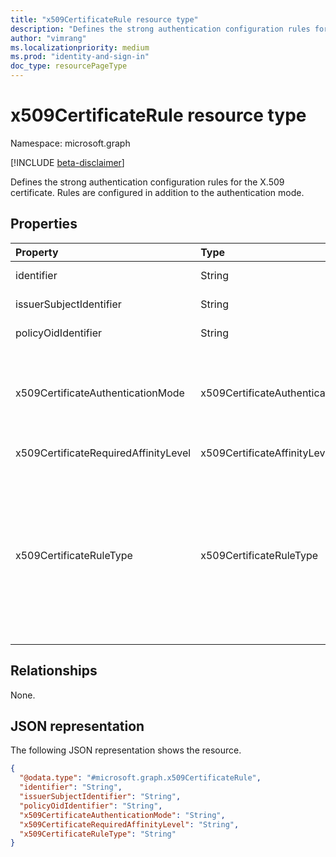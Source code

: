 ```yaml
---
title: "x509CertificateRule resource type"
description: "Defines the strong authentication configuration rules for the X.509 certificate."
author: "vimrang"
ms.localizationpriority: medium
ms.prod: "identity-and-sign-in"
doc_type: resourcePageType
---
```


# x509CertificateRule resource type

Namespace: microsoft.graph

[!INCLUDE [beta-disclaimer](../../includes/beta-disclaimer.md)]

Defines the strong authentication configuration rules for the X.509 certificate. Rules are configured in addition to the authentication mode.

## Properties
|Property|Type|Description|
|:---|:---|:---|
|identifier|String| The identifier of the X.509 certificate. Required.|
|issuerSubjectIdentifier|String| The identifier of the certificate issuer. |
|policyOidIdentifier|String| The identifier of the X.509 certificate policyOID. |
|x509CertificateAuthenticationMode|x509CertificateAuthenticationMode| The type of strong authentication mode. The possible values are: `x509CertificateSingleFactor`, `x509CertificateMultiFactor`, `unknownFutureValue`. Required.|
|x509CertificateRequiredAffinityLevel|x509CertificateAffinityLevel| The possible values are: `low`, `high`, `unknownFutureValue`.|
|x509CertificateRuleType|x509CertificateRuleType| The type of the X.509 certificate mode configuration rule. The possible values are: `issuerSubject`, `policyOID`, `unknownFutureValue`, `issuerSubjectAndPolicyOID`. Note that you must use the `Prefer: include-unknown-enum-members` request header to get the following values from this [evolvable enum](/graph/best-practices-concept#handling-future-members-in-evolvable-enumerations): `issuerSubjectAndPolicyOID`. Required.|

## Relationships
None.

## JSON representation
The following JSON representation shows the resource.
<!-- {
  "blockType": "resource",
  "@odata.type": "microsoft.graph.x509CertificateRule"
}
-->
``` json
{
  "@odata.type": "#microsoft.graph.x509CertificateRule",
  "identifier": "String",
  "issuerSubjectIdentifier": "String",
  "policyOidIdentifier": "String",
  "x509CertificateAuthenticationMode": "String",
  "x509CertificateRequiredAffinityLevel": "String",
  "x509CertificateRuleType": "String"
}
```

